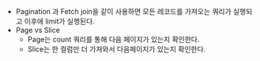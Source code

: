 - Pagination 과 Fetch join을 같이 사용하면 모든 레코드를 가져오는 쿼리가 실행되고 이후에 limit가 실행된다.
- Page vs Slice
	- Page는 count 쿼리를 통해 다음 페이지가 있는지 확인한다.
	- Slice는 한 컬럼만 더 가져와서 다음페이지가 있는지 확인한다.
